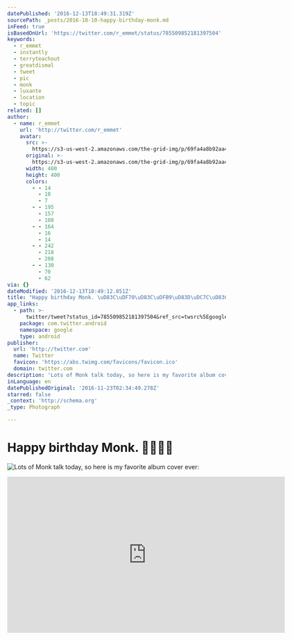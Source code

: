 ```yaml
---
datePublished: '2016-12-13T18:49:31.319Z'
sourcePath: _posts/2016-10-10-happy-birthday-monk.md
inFeed: true
isBasedOnUrl: 'https://twitter.com/r_emmet/status/785509852181397504'
keywords:
  - r_emmet
  - instantly
  - terryteachout
  - greatdismal
  - tweet
  - pic
  - monk
  - luxante
  - location
  - topic
related: []
author:
  - name: r_emmet
    url: 'http://twitter.com/r_emmet'
    avatar:
      src: >-
        https://s3-us-west-2.amazonaws.com/the-grid-img/p/69fa4a8b92aa4f7399e222a60768b7e4c85ccaab.jpg
      original: >-
        https://s3-us-west-2.amazonaws.com/the-grid-img/p/69fa4a8b92aa4f7399e222a60768b7e4c85ccaab.jpg
      width: 400
      height: 400
      colors:
        - - 14
          - 10
          - 7
        - - 195
          - 157
          - 108
        - - 164
          - 16
          - 14
        - - 242
          - 218
          - 208
        - - 130
          - 70
          - 62
via: {}
dateModified: '2016-12-13T18:49:12.851Z'
title: "Happy birthday Monk. \uD83C\uDF70\uD83C\uDFB9\uD83D\uDC7C\uD83C\uDFFF"
app_links:
  - path: >-
      twitter/tweet?status_id=785509852181397504&ref_src=twsrc%5Egoogle%7Ctwcamp%5Eandroidseo%7Ctwgr%5Estatus%7Ctwterm%5E785509852181397504
    package: com.twitter.android
    namespace: google
    type: android
publisher:
  url: 'http://twitter.com'
  name: Twitter
  favicon: 'https://abs.twimg.com/favicons/favicon.ico'
  domain: twitter.com
description: 'Lots of Monk talk today, so here is my favorite album cover ever:'
inLanguage: en
datePublishedOriginal: '2016-11-23T02:34:49.278Z'
starred: false
_context: 'http://schema.org'
_type: Photograph

---
```

# Happy birthday Monk. 🍰🎹👼🏿
![Lots of Monk talk today, so here is my favorite album cover ever:](https://s3-us-west-2.amazonaws.com/the-grid-img/p/7ece22339e3c1affcce15a05093644d78b1c07b1.jpg)

<iframe src="https://cdn.embedly.com/widgets/media.html?src=https%3A%2F%2Fwww.youtube.com%2Fembed%2F6Di_mswqhLU%3Ffeature%3Doembed&amp;url=http%3A%2F%2Fwww.youtube.com%2Fwatch%3Fv%3D6Di_mswqhLU&amp;image=https%3A%2F%2Fi.ytimg.com%2Fvi%2F6Di_mswqhLU%2Fhqdefault.jpg&amp;key=b7d04c9b404c499eba89ee7072e1c4f7&amp;type=text%2Fhtml&amp;schema=youtube" width="640" height="360" scrolling="no" frameborder="0" allowfullscreen="" style=""></iframe>
